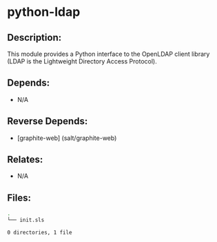 # python-ldap

## Description:

This module provides a Python interface to the OpenLDAP client library (LDAP is the Lightweight Directory Access Protocol).

## Depends:

  -  N/A

## Reverse Depends:

  -  [graphite-web] (salt/graphite-web)

## Relates:

  -  N/A

## Files:

```bash
.
└── init.sls

0 directories, 1 file
```
